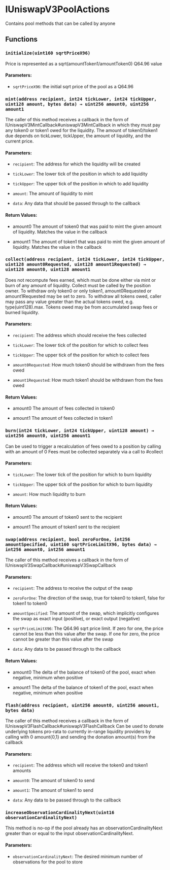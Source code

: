 # IUniswapV3PoolActions


Contains pool methods that can be called by anyone


## Functions

### `initialize(uint160 sqrtPriceX96)`
Price is represented as a sqrt(amountToken1/amountToken0) Q64.96 value


#### Parameters:
- `sqrtPriceX96`: the initial sqrt price of the pool as a Q64.96

### `mint(address recipient, int24 tickLower, int24 tickUpper, uint128 amount, bytes data) → uint256 amount0, uint256 amount1`
The caller of this method receives a callback in the form of IUniswapV3MintCallback#uniswapV3MintCallback
in which they must pay any token0 or token1 owed for the liquidity. The amount of token0/token1 due depends
on tickLower, tickUpper, the amount of liquidity, and the current price.


#### Parameters:
- `recipient`: The address for which the liquidity will be created

- `tickLower`: The lower tick of the position in which to add liquidity

- `tickUpper`: The upper tick of the position in which to add liquidity

- `amount`: The amount of liquidity to mint

- `data`: Any data that should be passed through to the callback

#### Return Values:
- amount0 The amount of token0 that was paid to mint the given amount of liquidity. Matches the value in the callback

- amount1 The amount of token1 that was paid to mint the given amount of liquidity. Matches the value in the callback

### `collect(address recipient, int24 tickLower, int24 tickUpper, uint128 amount0Requested, uint128 amount1Requested) → uint128 amount0, uint128 amount1`
Does not recompute fees earned, which must be done either via mint or burn of any amount of liquidity.
Collect must be called by the position owner. To withdraw only token0 or only token1, amount0Requested or
amount1Requested may be set to zero. To withdraw all tokens owed, caller may pass any value greater than the
actual tokens owed, e.g. type(uint128).max. Tokens owed may be from accumulated swap fees or burned liquidity.


#### Parameters:
- `recipient`: The address which should receive the fees collected

- `tickLower`: The lower tick of the position for which to collect fees

- `tickUpper`: The upper tick of the position for which to collect fees

- `amount0Requested`: How much token0 should be withdrawn from the fees owed

- `amount1Requested`: How much token1 should be withdrawn from the fees owed

#### Return Values:
- amount0 The amount of fees collected in token0

- amount1 The amount of fees collected in token1

### `burn(int24 tickLower, int24 tickUpper, uint128 amount) → uint256 amount0, uint256 amount1`
Can be used to trigger a recalculation of fees owed to a position by calling with an amount of 0
Fees must be collected separately via a call to #collect


#### Parameters:
- `tickLower`: The lower tick of the position for which to burn liquidity

- `tickUpper`: The upper tick of the position for which to burn liquidity

- `amount`: How much liquidity to burn

#### Return Values:
- amount0 The amount of token0 sent to the recipient

- amount1 The amount of token1 sent to the recipient

### `swap(address recipient, bool zeroForOne, int256 amountSpecified, uint160 sqrtPriceLimitX96, bytes data) → int256 amount0, int256 amount1`
The caller of this method receives a callback in the form of IUniswapV3SwapCallback#uniswapV3SwapCallback


#### Parameters:
- `recipient`: The address to receive the output of the swap

- `zeroForOne`: The direction of the swap, true for token0 to token1, false for token1 to token0

- `amountSpecified`: The amount of the swap, which implicitly configures the swap as exact input (positive), or exact output (negative)

- `sqrtPriceLimitX96`: The Q64.96 sqrt price limit. If zero for one, the price cannot be less than this
value after the swap. If one for zero, the price cannot be greater than this value after the swap

- `data`: Any data to be passed through to the callback

#### Return Values:
- amount0 The delta of the balance of token0 of the pool, exact when negative, minimum when positive

- amount1 The delta of the balance of token1 of the pool, exact when negative, minimum when positive

### `flash(address recipient, uint256 amount0, uint256 amount1, bytes data)`
The caller of this method receives a callback in the form of IUniswapV3FlashCallback#uniswapV3FlashCallback
Can be used to donate underlying tokens pro-rata to currently in-range liquidity providers by calling
with 0 amount{0,1} and sending the donation amount(s) from the callback


#### Parameters:
- `recipient`: The address which will receive the token0 and token1 amounts

- `amount0`: The amount of token0 to send

- `amount1`: The amount of token1 to send

- `data`: Any data to be passed through to the callback

### `increaseObservationCardinalityNext(uint16 observationCardinalityNext)`
This method is no-op if the pool already has an observationCardinalityNext greater than or equal to
the input observationCardinalityNext.


#### Parameters:
- `observationCardinalityNext`: The desired minimum number of observations for the pool to store




